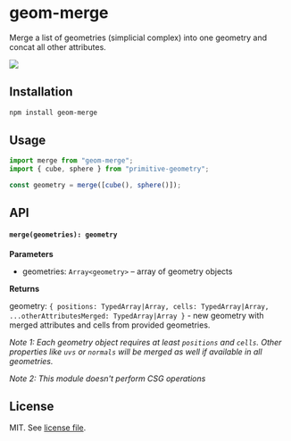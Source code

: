 # geom-merge

Merge a list of geometries (simplicial complex) into one geometry and concat all other attributes.

![](screenshot.jpg)

## Installation

```bash
npm install geom-merge
```

## Usage

```js
import merge from "geom-merge";
import { cube, sphere } from "primitive-geometry";

const geometry = merge([cube(), sphere()]);
```

## API

#### `merge(geometries): geometry`

**Parameters**

- geometries: `Array<geometry>` – array of geometry objects

**Returns**

geometry: `{ positions: TypedArray|Array, cells: TypedArray|Array, ...otherAttributesMerged: TypedArray|Array }` - new geometry with merged attributes and cells from provided geometries.

_Note 1: Each geometry object requires at least `positions` and `cells`. Other properties like `uvs` or `normals` will be merged as well if available in all geometries._

_Note 2: This module doesn't perform CSG operations_

## License

MIT. See [license file](https://github.com/vorg/geom-merge/blob/master/LICENSE.md).

